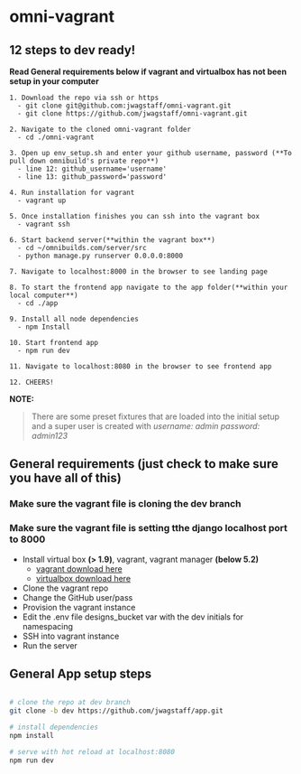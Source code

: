 # omni-vagrant


## 12 steps to dev ready!
**Read General requirements below if vagrant and virtualbox has not been setup in your computer**

```
1. Download the repo via ssh or https
  - git clone git@github.com:jwagstaff/omni-vagrant.git
  - git clone https://github.com/jwagstaff/omni-vagrant.git

2. Navigate to the cloned omni-vagrant folder
  - cd ./omni-vagrant

3. Open up env_setup.sh and enter your github username, password (**To pull down omnibuild's private repo**)
  - line 12: github_username='username'
  - line 13: github_password='password'

4. Run installation for vagrant
  - vagrant up

5. Once installation finishes you can ssh into the vagrant box
  - vagrant ssh

6. Start backend server(**within the vagrant box**)
  - cd ~/omnibuilds.com/server/src
  - python manage.py runserver 0.0.0.0:8000

7. Navigate to localhost:8000 in the browser to see landing page

8. To start the frontend app navigate to the app folder(**within your local computer**)
  - cd ./app

9. Install all node dependencies
  - npm Install

10. Start frontend app
  - npm run dev

11. Navigate to localhost:8080 in the browser to see frontend app

12. CHEERS!
```

**NOTE:**
> There are some preset fixtures that are loaded into the initial setup and a super user is created with *username: admin password: admin123*

## General requirements (just check to make sure you have all of this)

### Make sure the vagrant file is cloning the dev branch
### Make sure the vagrant file is setting tthe django localhost port to 8000

* Install virtual box **(> 1.9)**, vagrant, vagrant manager **(below 5.2)**
  - [vagrant download here](https://www.vagrantup.com/downloads.html)
  - [virtualbox download here](https://www.virtualbox.org/wiki/Download_Old_Builds_5_1)
* Clone the vagrant repo
* Change the GitHub user/pass
* Provision the vagrant instance
* Edit the .env file designs_bucket var with the dev initials for namespacing
* SSH into vagrant instance
* Run the server

## General App setup steps

```bash

# clone the repo at dev branch
git clone -b dev https://github.com/jwagstaff/app.git

# install dependencies
npm install

# serve with hot reload at localhost:8080
npm run dev

```
